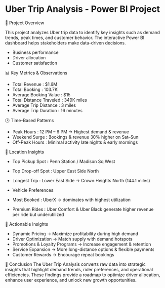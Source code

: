 # Uber Trip Analysis - Power BI Project

 📌 Project Overview
  
  This project analyzes Uber trip data to identify key insights such as demand trends, peak times, and customer behavior. The interactive Power BI dashboard helps stakeholders make data-driven decisions.
- Business performance  
- Driver allocation  
- Customer satisfaction

📊 Key Metrics & Observations  
- Total Revenue : $1.6M  
- Total Booking : 103.7K  
- Average Booking Value : $15  
- Total Distance Traveled : 349K miles  
- Average Trip Distance : 3 miles  
- Average Trip Duration : 16 minutes

🕒 Time-Based Patterns  
- Peak Hours : 12 PM – 6 PM → Highest demand & revenue  
- Weekend Surge : Bookings & revenue 30% higher on Sat–Sun  
- Off-Peak Hours : Minimal activity late nights & early mornings  


📍 Location Insights  
- Top Pickup Spot : Penn Station / Madison Sq West  
- Top Drop-off Spot : Upper East Side North  
- Longest Trip : Lower East Side → Crown Heights North (144.1 miles)

- Vehicle Preferences  
- Most Booked : UberX → dominates with highest utilization  
- Premium Rides : Uber Comfort & Uber Black generate higher revenue per ride but underutilized  

🚀 Actionable Insights  
- Dynamic Pricing → Maximize profitability during high demand  
- Driver Optimization → Match supply with demand hotspots  
- Promotions & Loyalty Programs → Increase engagement & retention  
- Service Expansion  → More long-distance options & flexible payments
- Customer Rewards → Encourage repeat bookings

🎯 Conclusion
 The Uber Trip Analysis converts raw data into strategic insights that highlight demand trends, rider preferences, and operational efficiencies.
 These findings provide a roadmap to optimize driver allocation, enhance user experience, and unlock new growth opportunities.

